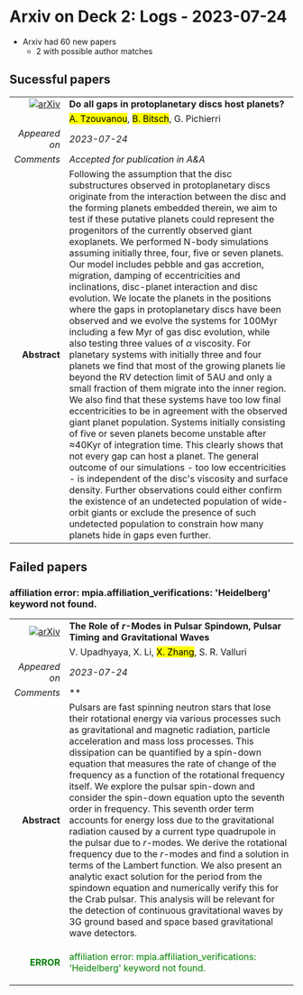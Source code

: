# Arxiv on Deck 2: Logs - 2023-07-24

* Arxiv had 60 new papers
    * 2 with possible author matches

## Sucessful papers


|||
|---:|:---|
| [![arXiv](https://img.shields.io/badge/arXiv-arXiv:2307.11172-b31b1b.svg)](https://arxiv.org/abs/arXiv:2307.11172) | **Do all gaps in protoplanetary discs host planets?**  |
|| <mark>A. Tzouvanou</mark>, <mark>B. Bitsch</mark>, G. Pichierri |
|*Appeared on*| *2023-07-24*|
|*Comments*| *Accepted for publication in A&A*|
|**Abstract**| Following the assumption that the disc substructures observed in protoplanetary discs originate from the interaction between the disc and the forming planets embedded therein, we aim to test if these putative planets could represent the progenitors of the currently observed giant exoplanets. We performed N-body simulations assuming initially three, four, five or seven planets. Our model includes pebble and gas accretion, migration, damping of eccentricities and inclinations, disc-planet interaction and disc evolution. We locate the planets in the positions where the gaps in protoplanetary discs have been observed and we evolve the systems for 100Myr including a few Myr of gas disc evolution, while also testing three values of $\alpha$ viscosity. For planetary systems with initially three and four planets we find that most of the growing planets lie beyond the RV detection limit of 5AU and only a small fraction of them migrate into the inner region. We also find that these systems have too low final eccentricities to be in agreement with the observed giant planet population. Systems initially consisting of five or seven planets become unstable after $\approx$40Kyr of integration time. This clearly shows that not every gap can host a planet. The general outcome of our simulations - too low eccentricities - is independent of the disc's viscosity and surface density. Further observations could either confirm the existence of an undetected population of wide-orbit giants or exclude the presence of such undetected population to constrain how many planets hide in gaps even further. |

## Failed papers

### affiliation error: mpia.affiliation_verifications: 'Heidelberg' keyword not found. 


|||
|---:|:---|
| [![arXiv](https://img.shields.io/badge/arXiv-arXiv:2307.11270-b31b1b.svg)](https://arxiv.org/abs/arXiv:2307.11270) | **The Role of $r$-Modes in Pulsar Spindown, Pulsar Timing and  Gravitational Waves**  |
|| V. Upadhyaya, X. Li, <mark>X. Zhang</mark>, S. R. Valluri |
|*Appeared on*| *2023-07-24*|
|*Comments*| **|
|**Abstract**| Pulsars are fast spinning neutron stars that lose their rotational energy via various processes such as gravitational and magnetic radiation, particle acceleration and mass loss processes. This dissipation can be quantified by a spin-down equation that measures the rate of change of the frequency as a function of the rotational frequency itself. We explore the pulsar spin-down and consider the spin-down equation upto the seventh order in frequency. This seventh order term accounts for energy loss due to the gravitational radiation caused by a current type quadrupole in the pulsar due to $r$-modes. We derive the rotational frequency due to the $r$-modes and find a solution in terms of the Lambert function. We also present an analytic exact solution for the period from the spindown equation and numerically verify this for the Crab pulsar. This analysis will be relevant for the detection of continuous gravitational waves by 3G ground based and space based gravitational wave detectors. |
|<p style="color:green"> **ERROR** </p>| <p style="color:green">affiliation error: mpia.affiliation_verifications: 'Heidelberg' keyword not found.</p> |

